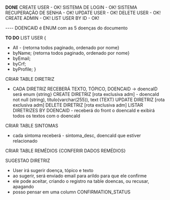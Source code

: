 **DONE**
CREATE USER - OK!
SISTEMA DE LOGIN - OK!
SISTEMA RECUPERAÇÃO DE SENHA - OK!
UPDATE USER - OK!
DELETE USER - OK!
CREATE ADMIN - OK!
LIST USER BY ID - OK!


---- DOENCAID é ENUM com as 5 doenças do documento

**TO DO**
LIST USER {
- All - {retorna todos paginado, ordenado por nome}
- byName; {retorna todos paginado, ordenado por nome}
- byEmail;
- byCrf; 
- byProfile;
}

CRIAR TABLE DIRETRIZ
- CADA DIRETRIZ RECEBERÁ TEXTO, TÓPICO, DOENCAID -> doencaID será enum {string}
CREATE DIRETRIZ [rota exclusiva adm] - doencaId not null (string), título(varchar(255)), text (TEXT)
UPDATE DIRETRIZ [rota exclusiva adm]
DELETE DIRETRIZ [rota exclusiva adm]
LISTAR DIRETRIZES BY DOENCAID - receberá do front o doencaId e exibirá todos os textos com o doencaId

CRIAR TABLE SINTOMAS
- cada sintoma receberá - sintoma_desc, doencaId que estiver relacionado

CRIAR TABLE REMÉDIOS
{CONFERIR DADOS REMÉDIOS}


SUGESTAO DIRETRIZ 
- User irá sugerir doença, tópico e texto
- ao sugerir, será enviado email para arildo para que ele confirme
- ele pode aceitar, criando o registro na table doencas, ou recusar, apagando 
- posso pensar em uma column CONFIRMATION_STATUS